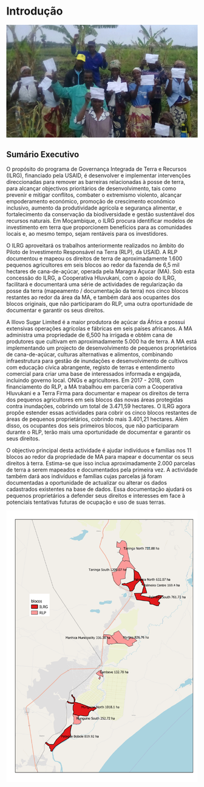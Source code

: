 # Introdução





![](.gitbook/assets/cover.png)

## **Sumário Executivo**

O propósito do programa de Governança Integrada de Terra e Recursos \(ILRG\), financiado pela USAID, é desenvolver e implementar intervenções direccionadas para remover as barreiras relacionadas à posse de terra, para alcançar objectivos prioritários de desenvolvimento, tais como prevenir e mitigar conflitos, combater o extremismo violento, alcançar empoderamento económico, promoção de crescimento económico inclusivo, aumento da produtividade agrícola e segurança alimentar, e fortalecimento da conservação da biodiversidade e gestão sustentável dos recursos naturais. Em Moçambique, o ILRG procura identificar modelos de investimento em terra que proporcionem benefícios para as comunidades locais e, ao mesmo tempo, sejam rentáveis para os investidores.

O ILRG aproveitará os trabalhos anteriormente realizados no âmbito do Piloto de Investimento Responsável na Terra \(RLP\), da USAID. A RLP documentou e mapeou os direitos de terra de aproximadamente 1.600 pequenos agricultores em seis blocos ao redor da fazenda de 6,5 mil hectares de cana-de-açúcar, operada pela Maragra Açucar \(MA\). Sob esta concessão do ILRG, a Cooperativa Hluvukani, com o apoio do ILRG, facilitará e documentará uma série de actividades de regularização da posse da terra \(mapeamento / documentação da terra\) nos cinco blocos restantes ao redor da área da MA, e também dará aos ocupantes dos blocos originais, que não participaram do RLP, uma outra oportunidade de documentar e garantir os seus direitos.

A Illovo Sugar Limited é a maior produtora de açúcar da África e possui extensivas operações agrícolas e fábricas em seis países africanos. A MA administra uma propriedade de 6,500 ha irrigada e obtém cana de produtores que cultivam em aproximadamente 5.000 ha de terra. A MA está implementando um projecto de desenvolvimento de pequenos proprietários de cana-de-açúcar, culturas alternativas e alimentos, combinando infraestrutura para gestão de inundações e desenvolvimento de cultivos com educação cívica abrangente, registo de terras e entendimento comercial para criar uma base de interessados informada e engajada, incluindo governo local. ONGs e agricultores. Em 2017 - 2018, com financiamento do RLP, a MA trabalhou em parceria com a Cooperativa Hluvukani e a Terra Firma para documentar e mapear os direitos de terra dos pequenos agricultores em seis blocos das novas áreas protegidas contra inundações, cobrindo um total de 3.471,59 hectares. O ILRG agora propõe estender essas actividades para cobrir os cinco blocos restantes de áreas de pequenos proprietários, cobrindo mais 3.401,21 hectares. Além disso, os ocupantes dos seis primeiros blocos, que não participaram durante o RLP, terão mais uma oportunidade de documentar e garantir os seus direitos.

O objectivo principal desta actividade é ajudar indivíduos e famílias nos 11 blocos ao redor da propriedade de MA para mapear e documentar os seus direitos à terra. Estima-se que isso inclua aproximadamente 2.000 parcelas de terra a serem mapeados e documentados pela primeira vez. A actividade também dará aos indivíduos e famílias cujas parcelas já foram documentadas a oportunidade de actualizar ou alterar os dados cadastrados existentes na base de dados. Essa documentação ajudará os pequenos proprietários a defender seus direitos e interesses em face à potenciais tentativas futuras de ocupação e uso de suas terras.

![](.gitbook/assets/all_blocks.png)

